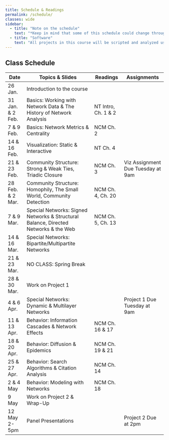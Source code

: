 ```yaml
---
title: Schedule & Readings
permalink: /schedule/
classes: wide
sidebar:
  - title: "Note on the schedule"
    text: "*Keep in mind that some of this schedule could change throughout the semester. However, if anything changes I'll update this page, and I'll be sure to give you plenty of advance notice.*"
  - title: "Software"
    text: "All projects in this course will be scripted and analyzed using Python, an open source programming language and environment. Specifically, we will be using Jupyter Lab as our programming environment. **No previous experience with Python, statistical software packages, or computer programming is required.**"
---
```


## Class Schedule

Date|Topics & Slides|Readings|Assignments
--|---|---|---
26 Jan.|Introduction to the course|
31 Jan. & 2 Feb.|Basics: Working with Network Data & The History of Network Analysis|NT Intro, Ch. 1 & 2
7 & 9 Feb.|Basics: Network Metrics & Centrality|NCM Ch. 2
14 & 16 Feb.|Visualization: Static & Interactive|NT Ch. 4
21 & 23 Feb.|Community Structure: Strong & Weak Ties, Triadic Closure|NCM Ch. 3|Viz Assignment Due Tuesday at 9am
28 Feb. & 2 Mar.|Community Structure: Homophily, The Small World, Community Detection|NCM Ch. 4, Ch. 20
7 & 9 Mar.|Special Networks: Signed Networks & Structural Balance, Directed Networks & the Web|NCM Ch. 5, Ch. 13
14 & 16 Mar.|Special Networks: Bipartite/Multipartite Networks
21 & 23 Mar.|NO CLASS: Spring Break
28 & 30 Mar.|Work on Project 1
4 & 6 Apr.|Special Networks: Dynamic & Multilayer Networks||Project 1 Due Tuesday at 9am
11 & 13 Apr.|Behavior: Information Cascades & Network Effects|NCM Ch. 16 & 17
18 & 20 Apr.|Behavior: Diffusion & Epidemics|NCM Ch. 19 & 21
25 & 27 Apr.|Behavior: Search Algorithms & Citation Analysis|NCM Ch. 14
2 & 4 May|Behavior: Modeling with Networks|NCM Ch. 18
9 May|Work on Project 2 & Wrap-Up|
12 May 2-5pm|Panel Presentations||Project 2 Due at 2pm
